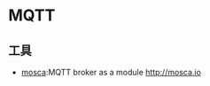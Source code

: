 # MQTT

## 工具

* [mosca](https://github.com/mcollina/mosca):MQTT broker as a module <http://mosca.io>
